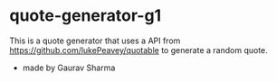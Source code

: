 # quote-generator-g1

This is a quote generator that uses a API from https://github.com/lukePeavey/quotable
to generate a random quote.
- made by Gaurav Sharma
